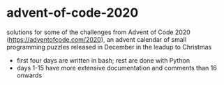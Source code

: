 # advent-of-code-2020  
  
solutions for some of the challenges from Advent of Code 2020 (https://adventofcode.com/2020), an advent calendar of small programming puzzles released in December in the leadup to Christmas
* first four days are written in bash; rest are done with Python
* days 1-15 have more extensive documentation and comments than 16 onwards
